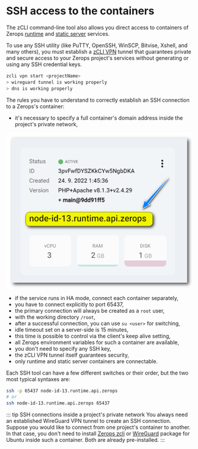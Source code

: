 # SSH access to the containers

The zCLI command-line tool also allows you direct access to containers of Zerops [runtime](/documentation/services/runtimes.html) and [static server](/documentation/services/static-servers/nginx.html#nginx) services.

To use any SSH utility (like PuTTY, OpenSSH, WinSCP, Bitvise, Xshell, and many others), you must establish a [zCLI VPN](/documentation/cli/available-commands.html#vpn-start-project-name) tunnel that guarantees private and secure access to your Zerops project's services without generating or using any SSH credential keys.

```bash
zcli vpn start <projectName>
> wireguard tunnel is working properly
> dns is working properly
```

The rules you have to understand to correctly establish an SSH connection to a Zerops's container:

* it's necessary to specify a full container's domain address inside the project's private network,

![SSH Access](./images/Container_Full_Domain_Name.png "Container Domain Name")

* if the service runs in HA mode, connect each container separately,
* you have to connect explicitly to port 65437,
* the primary connection will always be created as a `root` user,
* with the working directory `/root`,
* after a successful connection, you can use `su <user>` for switching,
* idle timeout set on a server-side is 15 minutes,
* this time is possible to control via the client's keep alive setting,
* all Zerops environment variables for such a container are available,
* you don't need to specify any SSH key,
* the zCLI VPN tunnel itself guarantees security,
* only runtime and static server containers are connectable.

Each SSH tool can have a few different switches or their order, but the two most typical syntaxes are:

```bash
ssh -p 65437 node-id-13.runtime.api.zerops
# or
ssh node-id-13.runtime.api.zerops 65437
```

<!-- markdownlint-disable DOCSMD004 -->
::: tip SSH connections inside a project's private network
You always need an established WireGuard VPN tunnel to create an SSH connection. Suppose you would like to connect from one project's container to another. In that case, you don't need to install [Zerops zcli](/documentation/cli/installation.html#download-the-zcli-static-binary) or [WireGuard](https://www.wireguard.com/install) package for Ubuntu inside such a container. Both are already pre-installed.
:::
<!-- markdownlint-enable DOCSMD004 -->
